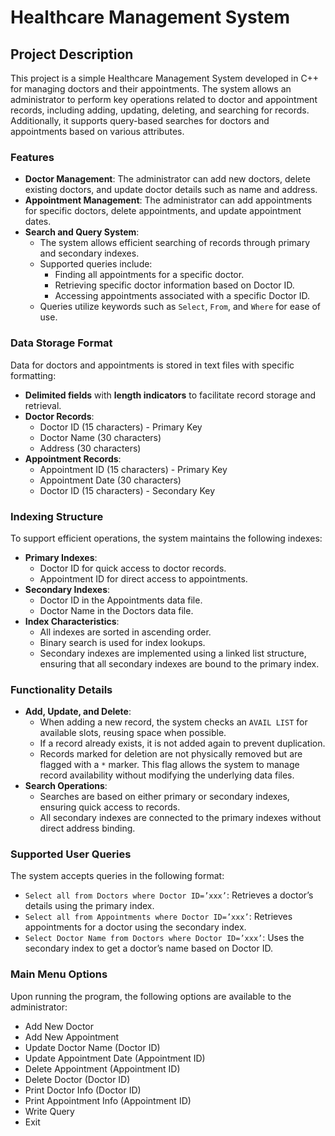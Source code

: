 # Healthcare Management System

## Project Description

This project is a simple Healthcare Management System developed in C++ for managing doctors and their appointments. The system allows an administrator to perform key operations related to doctor and appointment records, including adding, updating, deleting, and searching for records. Additionally, it supports query-based searches for doctors and appointments based on various attributes.

### Features

- **Doctor Management**: The administrator can add new doctors, delete existing doctors, and update doctor details such as name and address.
- **Appointment Management**: The administrator can add appointments for specific doctors, delete appointments, and update appointment dates.
- **Search and Query System**: 
  - The system allows efficient searching of records through primary and secondary indexes.
  - Supported queries include:
    - Finding all appointments for a specific doctor.
    - Retrieving specific doctor information based on Doctor ID.
    - Accessing appointments associated with a specific Doctor ID.
  - Queries utilize keywords such as `Select`, `From`, and `Where` for ease of use.

### Data Storage Format

Data for doctors and appointments is stored in text files with specific formatting:
- **Delimited fields** with **length indicators** to facilitate record storage and retrieval.
- **Doctor Records**:
  - Doctor ID (15 characters) - Primary Key
  - Doctor Name (30 characters)
  - Address (30 characters)
- **Appointment Records**:
  - Appointment ID (15 characters) - Primary Key
  - Appointment Date (30 characters)
  - Doctor ID (15 characters) - Secondary Key

### Indexing Structure

To support efficient operations, the system maintains the following indexes:
- **Primary Indexes**:
  - Doctor ID for quick access to doctor records.
  - Appointment ID for direct access to appointments.
- **Secondary Indexes**:
  - Doctor ID in the Appointments data file.
  - Doctor Name in the Doctors data file.
- **Index Characteristics**:
  - All indexes are sorted in ascending order.
  - Binary search is used for index lookups.
  - Secondary indexes are implemented using a linked list structure, ensuring that all secondary indexes are bound to the primary index.

### Functionality Details

- **Add, Update, and Delete**:
  - When adding a new record, the system checks an `AVAIL LIST` for available slots, reusing space when possible.
  - If a record already exists, it is not added again to prevent duplication.
  - Records marked for deletion are not physically removed but are flagged with a `*` marker. This flag allows the system to manage record availability without modifying the underlying data files.
- **Search Operations**:
  - Searches are based on either primary or secondary indexes, ensuring quick access to records.
  - All secondary indexes are connected to the primary indexes without direct address binding.
  
### Supported User Queries

The system accepts queries in the following format:
- `Select all from Doctors where Doctor ID=’xxx’`: Retrieves a doctor’s details using the primary index.
- `Select all from Appointments where Doctor ID=’xxx’`: Retrieves appointments for a doctor using the secondary index.
- `Select Doctor Name from Doctors where Doctor ID=’xxx’`: Uses the secondary index to get a doctor’s name based on Doctor ID.

### Main Menu Options

Upon running the program, the following options are available to the administrator:

- Add New Doctor
- Add New Appointment
- Update Doctor Name (Doctor ID)
- Update Appointment Date (Appointment ID)
- Delete Appointment (Appointment ID)
- Delete Doctor (Doctor ID)
- Print Doctor Info (Doctor ID)
- Print Appointment Info (Appointment ID)
- Write Query
- Exit
